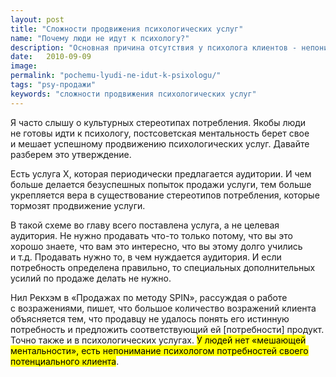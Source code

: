 ```yaml
---
layout: post
title: "Сложности продвижения психологических услуг"
name: "Почему люди не идут к психологу?"
description: "Основная причина отсутствия у психолога клиентов - непонимание потребностей своей целевой аудитории"
date:   2010-09-09			 
image: 
permalink: "pochemu-lyudi-ne-idut-k-psixologu/"
tags: "psy-продажи"
keywords: "cложности продвижения психологических услуг"
---
```

<p>Я&nbsp;часто слышу о&nbsp;культурных стереотипах потребления. Якобы люди не&nbsp;готовы идти к&nbsp;психологу, постсоветская ментальность берет свое и&nbsp;мешает успешному продвижению психологических услуг. Давайте разберем это утверждение.</p>
<p>Есть услуга&nbsp;Х, которая периодически предлагается аудитории. И&nbsp;чем больше делается безуспешных попыток продажи услуги, тем больше укрепляется вера в&nbsp;существование стереотипов потребления, которые тормозят продвижение услуги.</p>
<p>В&nbsp;такой схеме во&nbsp;главу всего поставлена услуга, а&nbsp;не&nbsp;целевая аудитория. Не&nbsp;нужно продавать что-то только потому, что вы&nbsp;это хорошо знаете, что вам это интересно, что вы&nbsp;этому долго учились и&nbsp;т.д. Продавать нужно&nbsp;то, в&nbsp;чем нуждается аудитория. И&nbsp;если потребность определена правильно, то&nbsp;специальных дополнительных усилий по&nbsp;продаже делать не&nbsp;нужно.</p>
<p>Нил Рекхэм в&nbsp;«Продажах по&nbsp;методу SPIN», рассуждая о&nbsp;работе с&nbsp;возражениями, пишет, что большое количество возражений клиента объясняется тем, что продавцу не&nbsp;удалось понять его истинную потребность и&nbsp;предложить соответствующий&nbsp;ей [потребности] продукт. Точно также и&nbsp;в&nbsp;психологических услугах. <mark>У&nbsp;людей нет «мешающей ментальности», есть непонимание психологом потребностей своего потенциального клиента</mark>.</p>
